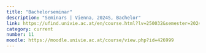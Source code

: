 ```yaml
---
title: "Bachelorseminar"
description: "Seminars | Vienna, 2024S, Bachelor"
link: https://ufind.univie.ac.at/en/course.html?lv=250032&semester=2024S
category: current
number: 11
moodle: https://moodle.univie.ac.at/course/view.php?id=426999
---
```


